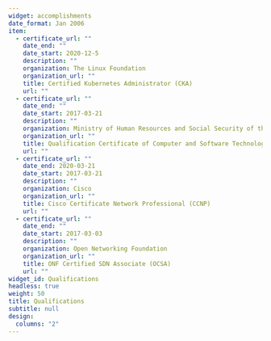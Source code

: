 ```yaml
---
widget: accomplishments
date_format: Jan 2006
item:
  - certificate_url: ""
    date_end: ""
    date_start: 2020-12-5
    description: ""
    organization: The Linux Foundation
    organization_url: ""
    title: Certified Kubernetes Administrator (CKA)
    url: ""
  - certificate_url: ""
    date_end: ""
    date_start: 2017-03-21
    description: ""
    organization: Ministry of Human Resources and Social Security of the PRC & Ministry of Industry and Information Technology of the PRC
    organization_url: ""
    title: Qualification Certificate of Computer and Software Technology Proficiency - Network Engineer
    url: ""
  - certificate_url: ""
    date_end: 2020-03-21
    date_start: 2017-03-21
    description: ""
    organization: Cisco
    organization_url: ""
    title: Cisco Certificate Network Professional (CCNP)
    url: ""
  - certificate_url: ""
    date_end: ""
    date_start: 2017-03-03
    description: ""
    organization: Open Networking Foundation
    organization_url: ""
    title: ONF Certified SDN Associate (OCSA)
    url: "" 
widget_id: Qualifications
headless: true
weight: 50
title: Qualifications
subtitle: null
design:
  columns: "2"
---
```

